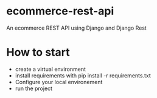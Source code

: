 # ecommerce-rest-api

An ecommerce REST API using Django and Django Rest

# How to start

- create a virtual environment
- install requirements with pip install -r requirements.txt
- Configure your local environement
- run the project
